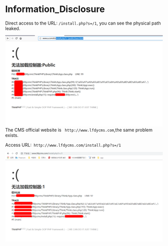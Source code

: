 # Information_Disclosure
Direct access to the URL: `/install.php?s=/1`, you can see the physical path leaked.

![](https://github.com/AvaterXXX/CVEs/blob/master/images/lfdycms_Information-Disclosure_1-1.png)
The CMS official website is ` http://www.lfdycms.com`,the same problem exists.

Access URL:` http://www.lfdycms.com/install.php?s=/1`

![](https://github.com/AvaterXXX/CVEs/blob/master/images/lfdycms_Information-Disclosure_1-2.png)
